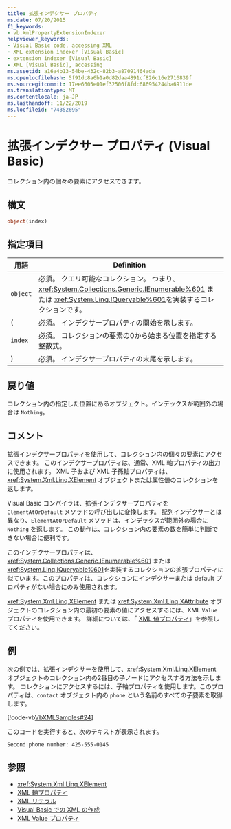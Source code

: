 ```yaml
---
title: 拡張インデクサー プロパティ
ms.date: 07/20/2015
f1_keywords:
- vb.XmlPropertyExtensionIndexer
helpviewer_keywords:
- Visual Basic code, accessing XML
- XML extension indexer [Visual Basic]
- extension indexer [Visual Basic]
- XML [Visual Basic], accessing
ms.assetid: a16a4b13-54be-432c-82b3-a87091464ada
ms.openlocfilehash: 5f91dc8a6b1a0d82daa4891cf826c16e2716839f
ms.sourcegitcommit: 17ee6605e01ef32506f8fdc686954244ba6911de
ms.translationtype: MT
ms.contentlocale: ja-JP
ms.lasthandoff: 11/22/2019
ms.locfileid: "74352695"
---
```

# <a name="extension-indexer-property-visual-basic"></a>拡張インデクサー プロパティ (Visual Basic)
コレクション内の個々の要素にアクセスできます。  
  
## <a name="syntax"></a>構文  
  
```vb  
object(index)  
```  
  
## <a name="parts"></a>指定項目  
  
|用語|Definition|  
|---|---|  
|`object`|必須。 クエリ可能なコレクション。 つまり、<xref:System.Collections.Generic.IEnumerable%601> または <xref:System.Linq.IQueryable%601>を実装するコレクションです。|  
|(|必須。 インデクサープロパティの開始を示します。|  
|`index`|必須。 コレクションの要素の0から始まる位置を指定する整数式。|  
|)|必須。 インデクサープロパティの末尾を示します。|  
  
## <a name="return-value"></a>戻り値  
 コレクション内の指定した位置にあるオブジェクト。インデックスが範囲外の場合は `Nothing`。  
  
## <a name="remarks"></a>コメント  
 拡張インデクサープロパティを使用して、コレクション内の個々の要素にアクセスできます。 このインデクサープロパティは、通常、XML 軸プロパティの出力に使用されます。 XML 子および XML 子孫軸プロパティは、<xref:System.Xml.Linq.XElement> オブジェクトまたは属性値のコレクションを返します。  
  
 Visual Basic コンパイラは、拡張インデクサープロパティを `ElementAtOrDefault` メソッドの呼び出しに変換します。 配列インデクサーとは異なり、`ElementAtOrDefault` メソッドは、インデックスが範囲外の場合に `Nothing` を返します。 この動作は、コレクション内の要素の数を簡単に判断できない場合に便利です。  
  
 このインデクサープロパティは、<xref:System.Collections.Generic.IEnumerable%601> または <xref:System.Linq.IQueryable%601>を実装するコレクションの拡張プロパティに似ています。このプロパティは、コレクションにインデクサーまたは default プロパティがない場合にのみ使用されます。  
  
 <xref:System.Xml.Linq.XElement> または <xref:System.Xml.Linq.XAttribute> オブジェクトのコレクション内の最初の要素の値にアクセスするには、XML `Value` プロパティを使用できます。 詳細については、「 [XML 値プロパティ](../../../visual-basic/language-reference/xml-axis/xml-value-property.md)」を参照してください。  
  
## <a name="example"></a>例  
 次の例では、拡張インデクサーを使用して、<xref:System.Xml.Linq.XElement> オブジェクトのコレクション内の2番目の子ノードにアクセスする方法を示します。 コレクションにアクセスするには、子軸プロパティを使用します。このプロパティは、`contact` オブジェクト内の `phone` という名前のすべての子要素を取得します。  
  
 [!code-vb[VbXMLSamples#24](~/samples/snippets/visualbasic/VS_Snippets_VBCSharp/VbXMLSamples/VB/XMLSamples11.vb#24)]  
  
 このコードを実行すると、次のテキストが表示されます。  
  
 `Second phone number: 425-555-0145`  
  
## <a name="see-also"></a>参照

- <xref:System.Xml.Linq.XElement>
- [XML 軸プロパティ](../../../visual-basic/language-reference/xml-axis/index.md)
- [XML リテラル](../../../visual-basic/language-reference/xml-literals/index.md)
- [Visual Basic での XML の作成](../../../visual-basic/programming-guide/language-features/xml/creating-xml.md)
- [XML Value プロパティ](../../../visual-basic/language-reference/xml-axis/xml-value-property.md)
